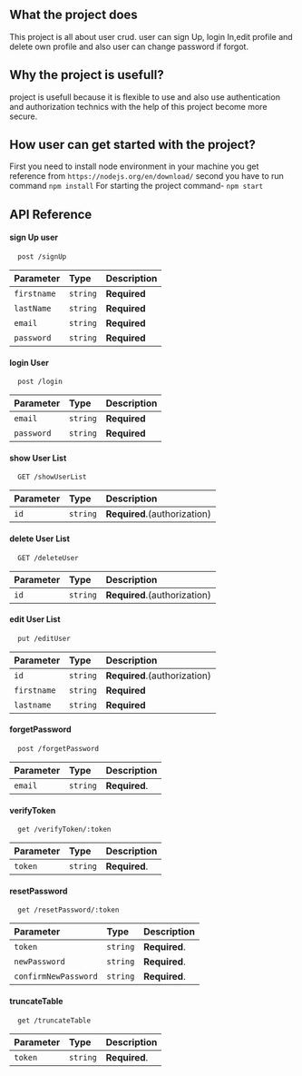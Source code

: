 ## What the project does

This project is all about user crud. user can sign Up,
login In,edit profile and delete own profile and also user can change password if forgot.

## Why the project is usefull?

project is usefull because it is flexible to use and also use authentication and authorization technics with the help of this project become more secure.

## How user can get started with the project?

 First you need to install node environment in your machine you get reference from `https://nodejs.org/en/download/`
 second you have to run command `npm install`
 For starting the project command- `npm start`

## API Reference

#### sign Up user

```http
  post /signUp
```

| Parameter   | Type     | Description  |
| :---------- | :------- | :----------- |
| `firstname` | `string` | **Required** |
| `lastName`  | `string` | **Required** |
| `email`     | `string` | **Required** |
| `password`  | `string` | **Required** |

#### login User

```http
  post /login
```

| Parameter  | Type     | Description  |
| :--------- | :------- | :----------- |
| `email`    | `string` | **Required** |
| `password` | `string` | **Required** |

#### show User List

```http
  GET /showUserList
```

| Parameter | Type     | Description                  |
| :-------- | :------- | :--------------------------- |
| `id`      | `string` | **Required**.(authorization) |

#### delete User List

```http
  GET /deleteUser
```

| Parameter | Type     | Description                  |
| :-------- | :------- | :--------------------------- |
| `id`      | `string` | **Required**.(authorization) |

#### edit User List

```http
  put /editUser
```

| Parameter   | Type     | Description                  |
| :---------- | :------- | :--------------------------- |
| `id`        | `string` | **Required**.(authorization) |
| `firstname` | `string` | **Required**                 |
| `lastname`  | `string` | **Required**                 |

#### forgetPassword

```http
  post /forgetPassword
```

| Parameter | Type     | Description   |
| :-------- | :------- | :------------ |
| `email`   | `string` | **Required**. |

#### verifyToken

```http
  get /verifyToken/:token
```

| Parameter | Type     | Description   |
| :-------- | :------- | :------------ |
| `token`   | `string` | **Required**. |

#### resetPassword

```http
  get /resetPassword/:token
```

| Parameter            | Type     | Description   |
| :------------------- | :------- | :------------ |
| `token`              | `string` | **Required**. |
| `newPassword`        | `string` | **Required**. |
| `confirmNewPassword` | `string` | **Required**. |

#### truncateTable

```http
  get /truncateTable
```

| Parameter | Type     | Description   |
| :-------- | :------- | :------------ |
| `token`   | `string` | **Required**. |
